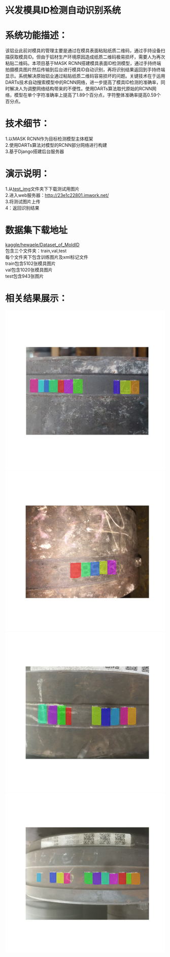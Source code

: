 # 兴发模具ID检测自动识别系统
# 系统功能描述：
   该铝业此前对模具的管理主要是通过在模具表面粘贴纸质二维码，通过手持设备扫描获取模具ID。但由于铝材生产环境原因造成纸质二维码极易损坏，需要人为再次粘贴二维码。本项目基于MASK RCNN搭建模具表面ID检测模型，通过手持终端拍摄模具图片然后传输到后台进行模具ID自动识别，再将识别结果返回到手持终端显示。系统解决原始铝业通过粘贴纸质二维码容易损坏的问题。关键技术在于运用DARTs技术自动搜索模型中的RCNN网络，进一步提高了模具ID检测的准确率，同时解决人为调整网络结构带来的不便性。使用DARTs算法取代原始的RCNN网络，模型在单个字符准确率上提高了1.89个百分点，字符整体准确率提高0.59个百分点。
# 技术细节：
1.以MASK RCNN作为目标检测模型主体框架  
2.使用DARTs算法对模型的RCNN部分网络进行构建  
3.基于Django搭建后台服务器  
# 演示说明：
1.从[test_img](https://github.com/hewaele/xingfa_services/tree/master/test_img)文件夹下下载测试用图片  
2.进入web服务器：http://23e1c22801.imwork.net/  
3.将测试图片上传  
4：返回识别结果  
# 数据集下载地址
[kaggle/hewaele/Dataset_of_MoldID](https://www.kaggle.com/hewaele/xingfa-datast-test)  
包含三个文件夹：train,val,test  
每个文件夹下包含训练图片及xml标记文件  
train包含5102张模具图片  
val包含1020张模具图片  
test包含943张图片  
# 相关结果展示：
![1](https://github.com/hewaele/xingfa_services/blob/master/show/2019-04-25152727.jpg)
![2](https://github.com/hewaele/xingfa_services/blob/master/show/IMG_2050.JPG)
![3](https://github.com/hewaele/xingfa_services/blob/master/show/IMG_2384.JPG)
![4](https://github.com/hewaele/xingfa_services/blob/master/show/IMG_2674.JPG)
